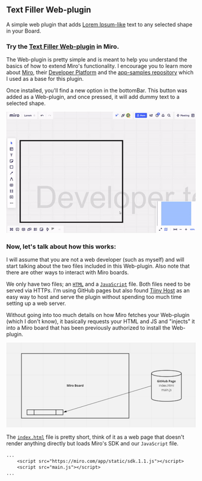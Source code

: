 ## Text Filler Web-plugin

A simple web plugin that adds [Lorem Ipsum-like](https://hipsum.co/?paras=1&type=hipster-latin&start-with-lorem=1) text to any selected shape in your Board.

### Try the [Text Filler Web-plugin](https://miro.com/oauth/authorize/?response_type=code&client_id=3458764516005409215&redirect_uri=%2Fconfirm-app-install%2F) in Miro.

The Web-plugin is pretty simple and is meant to help you understand the basics of how to extend Miro's functionality. I encourage you to learn more about [Miro](https://miro.com/), their [Developer Platform](https://developers.miro.com/docs) and the [app-samples repository](https://github.com/miroapp/app-examples) which I used as a base for this plugin.

Once installed, you'll find a new option in the bottomBar. This button was added as a Web-plugin, and once pressed, it will add dummy text to a selected shape.

![Text Filler in action](https://github.com/ArturoNereu/miro-textfiller-wp/blob/main/media/textfiller-wp.gif)

### Now, let's talk about how this works:

I will assume that you are not a web developer (such as myself) and will start talking about the two files included in this Web-plugin. Also note that there are other ways to interact with Miro boards.

We only have two files; an [`HTML`](https://github.com/ArturoNereu/miro-textfiller-wp/blob/main/index.html) and a [`JavaScript`](https://github.com/ArturoNereu/miro-textfiller-wp/blob/main/main.js) file. Both files need to be served via HTTP*s*. I'm using GitHub pages but also found [Tiiny Host](https://tiiny.host/) as an easy way to host and serve the plugin without spending too much time setting up a web server.

Without going into too much details on how Miro fetches your Web-plugin (which I don't know), it basically requests your HTML and JS and "injects" it into a Miro board that has been previously authorized to install the Web-plugin.

![](https://github.com/ArturoNereu/miro-textfiller-wp/blob/main/media/diagram-wp.png)

The [`index.html`](https://github.com/ArturoNereu/miro-textfiller-wp/blob/main/index.html) file is pretty short, think of it as a web page that doesn't render anything directly but loads Miro's SDK and our `JavaScript` file.

```
...
    <script src="https://miro.com/app/static/sdk.1.1.js"></script>
    <script src="main.js"></script>
...
```
